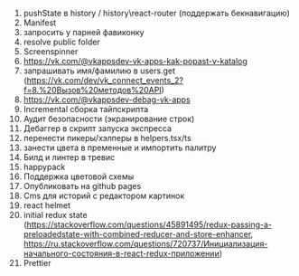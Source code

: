 1) pushState в history / history\react-router (поддержать бекнавигацию)
2) Manifest
3) запросить у парней фавиконку
4) resolve public folder
5) Screenspinner
6) https://vk.com/@vkappsdev-vk-apps-kak-popast-v-katalog
7) запрашивать имя/фамилию в users.get (https://vk.com/dev/vk_connect_events_2?f=8.%20Вызов%20методов%20API)
8) https://vk.com/@vkappsdev-debag-vk-apps
9) Incremental сборка тайпскрипта
10) Аудит безопасности (экранирование строк)
11) Дебаггер в скрипт запуска экспресса
12) перенести пикеры/хэлперы в helpers.tsx/ts
13) занести цвета в пременные и импортить палитру
14) Билд и линтер в тревис
15) happypack
16) Поддержка цветовой схемы
17) Опубликовать на github pages
18) Cms для историй с редактором картинок
19) react helmet
20) initial redux state (https://stackoverflow.com/questions/45891495/redux-passing-a-preloadedstate-with-combined-reducer-and-store-enhancer, https://ru.stackoverflow.com/questions/720737/Инициализация-начального-состояния-в-react-redux-приложении)
21) Prettier
